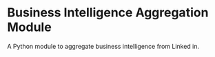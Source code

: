 # Business Intelligence Aggregation Module

A Python module to aggregate business intelligence from Linked in.